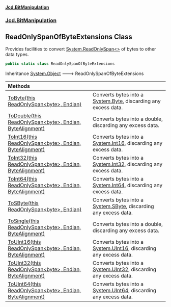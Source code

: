 #### [Jcd.BitManipulation](index.md 'index')

### [Jcd.BitManipulation](Jcd.BitManipulation.md 'Jcd.BitManipulation')

## ReadOnlySpanOfByteExtensions Class

Provides facilities to convert [System.ReadOnlySpan&lt;&gt;](https://docs.microsoft.com/en-us/dotnet/api/System.ReadOnlySpan-1 'System.ReadOnlySpan`1') of bytes to other data types.

```csharp
public static class ReadOnlySpanOfByteExtensions
```

Inheritance [System.Object](https://docs.microsoft.com/en-us/dotnet/api/System.Object 'System.Object') &#129106; ReadOnlySpanOfByteExtensions

| Methods                                                                                                                                                                                                                                                                                                                                                                               |                                                                                                                                               |
|:--------------------------------------------------------------------------------------------------------------------------------------------------------------------------------------------------------------------------------------------------------------------------------------------------------------------------------------------------------------------------------------|:----------------------------------------------------------------------------------------------------------------------------------------------|
| [ToByte(this ReadOnlySpan&lt;byte&gt;, Endian)](Jcd.BitManipulation.ReadOnlySpanOfByteExtensions.ToByte(thisSystem.ReadOnlySpan_byte_,Jcd.BitManipulation.Endian).md 'Jcd.BitManipulation.ReadOnlySpanOfByteExtensions.ToByte(this System.ReadOnlySpan<byte>, Jcd.BitManipulation.Endian)')                                                                                           | Converts bytes into a [System.Byte](https://docs.microsoft.com/en-us/dotnet/api/System.Byte 'System.Byte'), discarding any excess data.       |
| [ToDouble(this ReadOnlySpan&lt;byte&gt;, Endian, ByteAlignment)](Jcd.BitManipulation.ReadOnlySpanOfByteExtensions.ToDouble(thisSystem.ReadOnlySpan_byte_,Jcd.BitManipulation.Endian,Jcd.BitManipulation.ByteAlignment).md 'Jcd.BitManipulation.ReadOnlySpanOfByteExtensions.ToDouble(this System.ReadOnlySpan<byte>, Jcd.BitManipulation.Endian, Jcd.BitManipulation.ByteAlignment)') | Converts bytes into a double, discarding any excess data.                                                                                     |
| [ToInt16(this ReadOnlySpan&lt;byte&gt;, Endian, ByteAlignment)](Jcd.BitManipulation.ReadOnlySpanOfByteExtensions.ToInt16(thisSystem.ReadOnlySpan_byte_,Jcd.BitManipulation.Endian,Jcd.BitManipulation.ByteAlignment).md 'Jcd.BitManipulation.ReadOnlySpanOfByteExtensions.ToInt16(this System.ReadOnlySpan<byte>, Jcd.BitManipulation.Endian, Jcd.BitManipulation.ByteAlignment)')    | Converts bytes into a [System.Int16](https://docs.microsoft.com/en-us/dotnet/api/System.Int16 'System.Int16'), discarding any excess data.    |
| [ToInt32(this ReadOnlySpan&lt;byte&gt;, Endian, ByteAlignment)](Jcd.BitManipulation.ReadOnlySpanOfByteExtensions.ToInt32(thisSystem.ReadOnlySpan_byte_,Jcd.BitManipulation.Endian,Jcd.BitManipulation.ByteAlignment).md 'Jcd.BitManipulation.ReadOnlySpanOfByteExtensions.ToInt32(this System.ReadOnlySpan<byte>, Jcd.BitManipulation.Endian, Jcd.BitManipulation.ByteAlignment)')    | Converts bytes into a [System.Int32](https://docs.microsoft.com/en-us/dotnet/api/System.Int32 'System.Int32'), discarding any excess data.    |
| [ToInt64(this ReadOnlySpan&lt;byte&gt;, Endian, ByteAlignment)](Jcd.BitManipulation.ReadOnlySpanOfByteExtensions.ToInt64(thisSystem.ReadOnlySpan_byte_,Jcd.BitManipulation.Endian,Jcd.BitManipulation.ByteAlignment).md 'Jcd.BitManipulation.ReadOnlySpanOfByteExtensions.ToInt64(this System.ReadOnlySpan<byte>, Jcd.BitManipulation.Endian, Jcd.BitManipulation.ByteAlignment)')    | Converts bytes into a [System.Int64](https://docs.microsoft.com/en-us/dotnet/api/System.Int64 'System.Int64'), discarding any excess data.    |
| [ToSByte(this ReadOnlySpan&lt;byte&gt;, Endian)](Jcd.BitManipulation.ReadOnlySpanOfByteExtensions.ToSByte(thisSystem.ReadOnlySpan_byte_,Jcd.BitManipulation.Endian).md 'Jcd.BitManipulation.ReadOnlySpanOfByteExtensions.ToSByte(this System.ReadOnlySpan<byte>, Jcd.BitManipulation.Endian)')                                                                                        | Converts bytes into a [System.SByte](https://docs.microsoft.com/en-us/dotnet/api/System.SByte 'System.SByte'), discarding any excess data.    |
| [ToSingle(this ReadOnlySpan&lt;byte&gt;, Endian, ByteAlignment)](Jcd.BitManipulation.ReadOnlySpanOfByteExtensions.ToSingle(thisSystem.ReadOnlySpan_byte_,Jcd.BitManipulation.Endian,Jcd.BitManipulation.ByteAlignment).md 'Jcd.BitManipulation.ReadOnlySpanOfByteExtensions.ToSingle(this System.ReadOnlySpan<byte>, Jcd.BitManipulation.Endian, Jcd.BitManipulation.ByteAlignment)') | Converts bytes into a double, discarding any excess data.                                                                                     |
| [ToUInt16(this ReadOnlySpan&lt;byte&gt;, Endian, ByteAlignment)](Jcd.BitManipulation.ReadOnlySpanOfByteExtensions.ToUInt16(thisSystem.ReadOnlySpan_byte_,Jcd.BitManipulation.Endian,Jcd.BitManipulation.ByteAlignment).md 'Jcd.BitManipulation.ReadOnlySpanOfByteExtensions.ToUInt16(this System.ReadOnlySpan<byte>, Jcd.BitManipulation.Endian, Jcd.BitManipulation.ByteAlignment)') | Converts bytes into a [System.UInt16](https://docs.microsoft.com/en-us/dotnet/api/System.UInt16 'System.UInt16'), discarding any excess data. |
| [ToUInt32(this ReadOnlySpan&lt;byte&gt;, Endian, ByteAlignment)](Jcd.BitManipulation.ReadOnlySpanOfByteExtensions.ToUInt32(thisSystem.ReadOnlySpan_byte_,Jcd.BitManipulation.Endian,Jcd.BitManipulation.ByteAlignment).md 'Jcd.BitManipulation.ReadOnlySpanOfByteExtensions.ToUInt32(this System.ReadOnlySpan<byte>, Jcd.BitManipulation.Endian, Jcd.BitManipulation.ByteAlignment)') | Converts bytes into a [System.UInt32](https://docs.microsoft.com/en-us/dotnet/api/System.UInt32 'System.UInt32'), discarding any excess data. |
| [ToUInt64(this ReadOnlySpan&lt;byte&gt;, Endian, ByteAlignment)](Jcd.BitManipulation.ReadOnlySpanOfByteExtensions.ToUInt64(thisSystem.ReadOnlySpan_byte_,Jcd.BitManipulation.Endian,Jcd.BitManipulation.ByteAlignment).md 'Jcd.BitManipulation.ReadOnlySpanOfByteExtensions.ToUInt64(this System.ReadOnlySpan<byte>, Jcd.BitManipulation.Endian, Jcd.BitManipulation.ByteAlignment)') | Converts bytes into a [System.UInt64](https://docs.microsoft.com/en-us/dotnet/api/System.UInt64 'System.UInt64'), discarding any excess data. |

